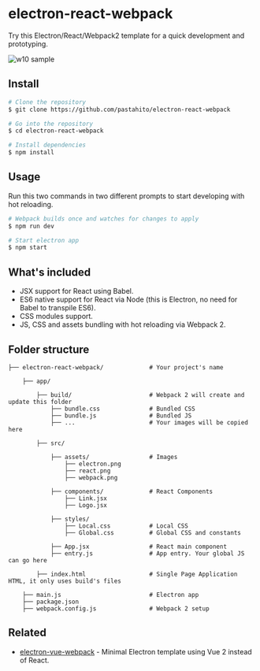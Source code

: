 # electron-react-webpack
Try this Electron/React/Webpack2 template for a quick development and prototyping.

![w10 sample](https://cloud.githubusercontent.com/assets/11739632/21486843/dc5e56b8-cbbb-11e6-8891-c5a72e46d8a7.png)

## Install
``` bash
# Clone the repository
$ git clone https://github.com/pastahito/electron-react-webpack

# Go into the repository
$ cd electron-react-webpack

# Install dependencies
$ npm install
```

## Usage
Run this two commands in two different prompts to start developing with hot reloading.
``` bash
# Webpack builds once and watches for changes to apply
$ npm run dev

# Start electron app
$ npm start
```

## What's included
- JSX support for React using Babel.
- ES6 native support for React via Node (this is Electron, no need for Babel to transpile ES6).
- CSS modules support.
- JS, CSS and assets bundling with hot reloading via Webpack 2.


## Folder structure
```
├── electron-react-webpack/             # Your project's name

    ├── app/

        ├── build/                      # Webpack 2 will create and update this folder
            ├── bundle.css              # Bundled CSS
            ├── bundle.js               # Bundled JS
            ├── ...                     # Your images will be copied here

        ├── src/

            ├── assets/                 # Images
                ├── electron.png
                ├── react.png
                ├── webpack.png

            ├── components/             # React Components
                ├── Link.jsx
                ├── Logo.jsx

            ├── styles/                 
                ├── Local.css           # Local CSS
                ├── Global.css          # Global CSS and constants

            ├── App.jsx                 # React main component
            ├── entry.js                # App entry. Your global JS can go here

        ├── index.html                  # Single Page Application HTML, it only uses build's files

    ├── main.js                         # Electron app
    ├── package.json
    ├── webpack.config.js               # Webpack 2 setup
```

## Related
- [electron-vue-webpack](https://github.com/pastahito/electron-vue-webpack) -
Minimal Electron template using Vue 2 instead of React.

